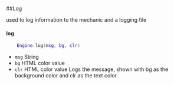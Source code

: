 ##Log

used to log information to the mechanic and a logging file

#### log
```lua
	Engine.log(msg, bg, clr)
```
* `msg` String
* `bg` HTML color value
* `clr` HTML color value
Logs the message, shown with bg as the background color and clr as the text color
